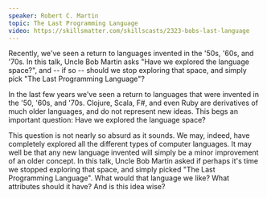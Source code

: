 ```yaml
---
speaker: Robert C. Martin
topic: The Last Programming Language
video: https://skillsmatter.com/skillscasts/2323-bobs-last-language
---
```


Recently, we've seen a return to languages invented in the '50s, '60s, and '70s. In this talk, Uncle Bob Martin asks "Have we explored the language space?", and -- if so -- should we stop exploring that space, and simply pick "The Last Programming Language"?

In the last few years we've seen a return to languages that were invented in the '50, '60s, and '70s. Clojure, Scala, F#, and even Ruby are derivatives of much older languages, and do not represent new ideas. This begs an important question: Have we explored the language space?

This question is not nearly so absurd as it sounds. We may, indeed, have completely explored all the different types of computer languages. It may well be that any new language invented will simply be a minor improvement of an older concept. In this talk, Uncle Bob Martin asked if perhaps it's time we stopped exploring that space, and simply picked "The Last Programming Language". What would that language we like? What attributes should it have? And is this idea wise?
